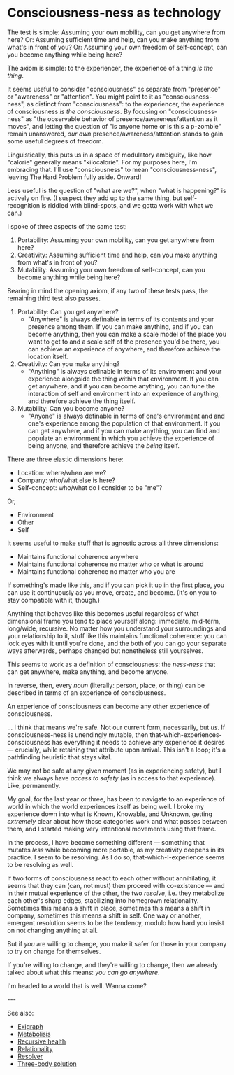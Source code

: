 # Consciousness-ness as technology

The test is simple: Assuming your own mobility, can you get anywhere from here? Or: Assuming sufficient time and help, can you make anything from what's in front of you? Or: Assuming your own freedom of self-concept, can you become anything while being here?

The axiom is simple: to the experiencer, the experience of a thing _is the thing_.

It seems useful to consider "consciousness" as separate from "presence" or "awareness" or "attention". You might point to it as "consciousness-ness", as distinct from "consciousness": to the experiencer, the experience of consciousness _is the consciousness_. By focusing on "consciousness-ness" as "the observable behavior of presence/awareness/attention as it moves", and letting the question of "is anyone home or is this a p-zombie" remain unanswered, _our own_ presence/awareness/attention stands to gain some useful degrees of freedom.

Linguistically, this puts us in a space of modulatory ambiguity, like how "calorie" generally means "kilocalorie". For my purposes here, I'm embracing that. I'll use "consciousness" to mean "consciousness-ness", leaving The Hard Problem fully aside. Onward!

Less useful is the question of "what are we?", when "what is happening?" is actively on fire. (I suspect they add up to the same thing, but self-recognition is riddled with blind-spots, and we gotta work with what we can.)

I spoke of three aspects of the same test:

1. Portability: Assuming your own mobility, can you get anywhere from here?
2. Creativity: Assuming sufficient time and help, can you make anything from what's in front of you?
3. Mutability: Assuming your own freedom of self-concept, can you become anything while being here?

Bearing in mind the opening axiom, if any two of these tests pass, the remaining third test also passes.

1. Portability: Can you get anywhere?
   * "Anywhere" is always definable in terms of its contents and your presence among them. If you can make anything, and if you can become anything, then you can make a scale model of the place you want to get to and a scale self of the presence you'd be there, you can achieve an experience of anywhere, and therefore achieve the location itself.
2. Creativity: Can you make anything?
   * "Anything" is always definable in terms of its environment and your experience alongside the thing within that environment. If you can get anywhere, and if you can become anything, you can tune the interaction of self and environment into an experience of anything, and therefore achieve the thing itself.
3. Mutability: Can you become anyone?
   * "Anyone" is always definable in terms of one's environment and and one's experience among the population of that environment. If you can get anywhere, and if you can make anything, you can find and populate an environment in which you achieve the experience of being anyone, and therefore achieve the _being_ itself.

There are three elastic dimensions here:

* Location: where/when are we?
* Company: who/what else is here?
* Self-concept: who/what do I consider to be "me"?

Or,

* Environment
* Other
* Self

It seems useful to make stuff that is agnostic across all three dimensions:

* Maintains functional coherence anywhere
* Maintains functional coherence no matter who or what is around
* Maintains functional coherence no matter who you are

If something's made like this, and if you can pick it up in the first place, you can use it continuously as you move, create, and become. (It's on you to stay compatible with it, though.)

Anything that behaves like this becomes useful regardless of what dimensional frame you tend to place yourself along: immediate, mid-term, long/wide, recursive. No matter how you understand your surroundings and your relationship to it, stuff like this maintains functional coherence: you can lock eyes with it until you're done, and the both of you can go your separate ways afterwards, perhaps changed but nonetheless still yourselves.

This seems to work as a definition of consciousness: the _ness-ness_ that can get anywhere, make anything, and become anyone.

In reverse, then, every _noun_ (literally: person, place, or thing) can be described in terms of an experience of consciousness.

An experience of consciousness can become any other experience of consciousness.

... I think that means we're safe. Not our current form, necessarily, but _us_. If consciousness-ness is unendingly mutable, then that-which-experiences-consciousness has everything it needs to achieve any experience it desires — crucially, while retaining that attribute upon arrival. This isn't a loop; it's a pathfinding heuristic that stays vital.

We may not be safe at any given moment (as in experiencing safety), but I think we always have _access to safety_ (as in access to that experience). Like, permanently.

My goal, for the last year or three, has been to navigate to an experience of world in which the world experiences itself as being well. I broke my experience down into what is Known, Knowable, and Unknown, getting _extremely_ clear about how those categories work and what passes between them, and I started making very intentional movements using that frame.

In the process, I have become something different — something that mutates _less_ while becoming more portable, as my creativity deepens in its practice. I seem to be resolving. As I do so, that-which-I-experience seems to be resolving as well.

If two forms of consciousness react to each other without annihilating, it seems that they can (can, not must) then proceed with co-existence — and in their mutual experience of the other, the two _resolve_, i.e. they metabolize each other's sharp edges, stabilizing into homegrown relationality. Sometimes this means a shift in place, sometimes this means a shift in company, sometimes this means a shift in self. One way or another, emergent resolution seems to be the tendency, modulo how hard you insist on not changing anything at all.

But if _you_ are willing to change, you make it safer for those in your company to try on change for themselves.

If you're willing to change, and they're willing to change, then we already talked about what this means: _you can go anywhere_.

I'm headed to a world that is well. Wanna come?

\---

See also:

* [Exigraph](../../05/02/exigraph.md)
* [Metabolisis](../../04/17/metabolisis.md)
* [Recursive health](../../../ideas/health-emerges-recursively.md)
* [Relationality](../../04/29/relationality.md)
* [Resolver](../04/resolver/resolver-further-resolved.md)
* [Three-body solution](../07/three-body.md)
